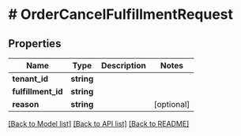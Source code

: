 # # OrderCancelFulfillmentRequest


## Properties


Name | Type | Description | Notes
------------ | ------------- | ------------- | -------------
**tenant_id**| **string** |   |
**fulfillment_id**| **string** |   |
**reason**| **string** |   | [optional]


[[Back to Model list]](../../README.md#models) [[Back to API list]](../../README.md#endpoints) [[Back to README]](../../README.md)